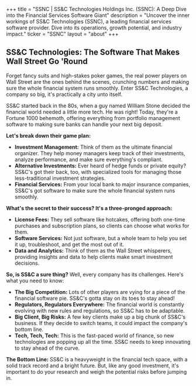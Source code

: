 +++
title = "SSNC |  SS&C Technologies Holdings Inc. (SSNC): A Deep Dive into the Financial Services Software Giant"
description = "Uncover the inner workings of SS&C Technologies (SSNC), a leading financial services software provider. Dive into its operations, growth potential, and industry impact."
ticker = "SSNC"
layout = "about"
+++

        


##  SS&C Technologies: The Software That Makes Wall Street Go 'Round

Forget fancy suits and high-stakes poker games, the real power players on Wall Street are the ones behind the scenes, crunching numbers and making sure the whole financial system runs smoothly. Enter SS&C Technologies, a company so big, it's practically a city unto itself. 

SS&C started back in the 80s, when a guy named William Stone decided the financial world needed a little more tech. He was right! Today, they're a Fortune 1000 behemoth, offering everything from portfolio management software to making sure banks can handle your next big deposit. 

**Let's break down their game plan:**

* **Investment Management:** Think of them as the ultimate financial organizer. They help money managers keep track of their investments, analyze performance, and make sure everything's compliant.  
* **Alternative Investments:** Ever heard of hedge funds or private equity? SS&C's got their back, too, with specialized tools for managing those less-traditional investment strategies. 
* **Financial Services:** From your local bank to major insurance companies, SS&C's got software to make sure the whole financial system runs smoothly.

**What's the secret to their success? It's a three-pronged approach:**

* **License Fees:**  They sell software like hotcakes, offering both one-time purchases and subscription plans, so clients can choose what works for them.
* **Software Services:**  Not just software, but a whole team to help you set it up, troubleshoot, and get the most out of it.  
* **Data and Analytics:**  Think of them as the Wall Street whisperers, providing insights and data to help clients make smart investment decisions.

**So, is SS&C a sure thing?** Well, every company has its challenges. Here's what you need to know:

* **The Big Competition:**  Lots of other players are vying for a piece of the financial software pie. SS&C's gotta stay on its toes to stay ahead!
* **Regulators, Regulators Everywhere:** The financial world is constantly evolving with new rules and regulations, so SS&C has to be adaptable.
* **Big Client, Big Risks:**  A few key clients make up a big chunk of SS&C's business. If they decide to switch teams, it could impact the company's bottom line. 
* **Tech, Tech, Tech:**  This is the fast-paced world of finance, so new technologies are popping up all the time. SS&C needs to keep innovating to stay ahead of the curve. 

**The Bottom Line:**  SS&C is a heavyweight in the financial tech space, with a solid track record and a bright future. But, like any good investment, it's important to do your research and weigh the potential risks before jumping in.  

        